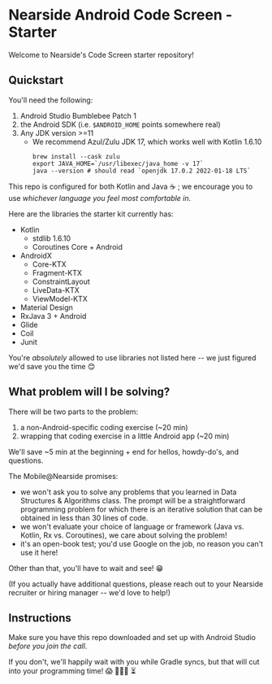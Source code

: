 # Nearside Android Code Screen - Starter

Welcome to Nearside's Code Screen starter repository! 

## Quickstart

You'll need the following: 

1. Android Studio Bumblebee Patch 1
1. the Android SDK (i.e. `$ANDROID_HOME` points somewhere real)
1. Any JDK version >=11
   - We recommend Azul/Zulu JDK 17, which works well with Kotlin 1.6.10
        ```shell
        brew install --cask zulu
        export JAVA_HOME=`/usr/libexec/java_home -v 17`
        java --version # should read `openjdk 17.0.2 2022-01-18 LTS`
        ```
This repo is configured for both Kotlin and Java ☕️ ; we encourage you to use _whichever language you feel most comfortable in_. 

Here are the libraries the starter kit currently has: 
- Kotlin
    - stdlib 1.6.10
    - Coroutines Core + Android
- AndroidX
    - Core-KTX
    - Fragment-KTX
    - ConstraintLayout
    - LiveData-KTX
    - ViewModel-KTX
- Material Design 
- RxJava 3 + Android
- Glide
- Coil
- Junit

You're _absolutely_ allowed to use libraries not listed here -- we just figured we'd save you the time 😊

## What problem will I be solving?
There will be two parts to the problem: 
1. a non-Android-specific coding exercise (~20 min)
2. wrapping that coding exercise in a little Android app (~20 min)

We'll save ~5 min at the beginning + end for hellos, howdy-do's, and questions. 

The Mobile@Nearside promises: 

- we won't ask you to solve any problems that you learned in Data Structures & Algorithms class. The prompt will be a straightforward programming problem for which there is an iterative solution that can be obtained in less than 30 lines of code. 
- we won't evaluate your choice of language or framework (Java vs. Kotlin, Rx vs. Coroutines), we care about solving the problem!
- it's an open-book test; you'd use Google on the job, no reason you can't use it here!

Other than that, you'll have to wait and see! 😁

(If you actually have additional questions, please reach out to your Nearside recruiter or hiring manager -- we'd love to help!)

## Instructions
Make sure you have this repo downloaded and set up with Android Studio _before you join the call_. 

If you don't, we'll happily wait with you while Gradle syncs, but that will cut into your programming time! 😱 👩🏽‍💻 ⏳

